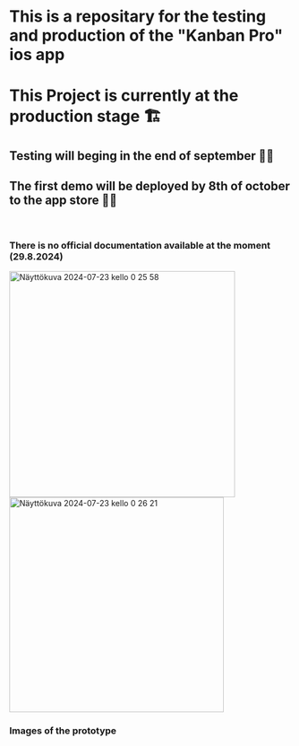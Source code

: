 # This is a repositary for the testing and production of the "Kanban Pro" ios app

<h1>This Project is currently at the production stage 🏗️</h1>

<h2>Testing will beging in the end of september 🧪🧪 </h2>

<h2> The first demo will be deployed by 8th of october to the app store 🚀🚀</h2>

<br>

<h3>There is no official documentation available at the moment (29.8.2024)<h/3></h3>


<img width="403" alt="Näyttökuva 2024-07-23 kello 0 25 58" src="https://github.com/user-attachments/assets/380b92be-9067-4dfe-8a79-e8b970f14f0c">


<img width="383" alt="Näyttökuva 2024-07-23 kello 0 26 21" src="https://github.com/user-attachments/assets/889ece05-3728-4385-92bf-4c54dcc0ec67">

<h3>Images of the prototype</h3>
